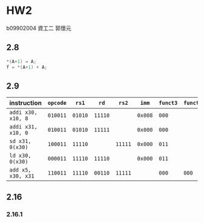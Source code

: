 # HW2

 b09902004 資工二 郭懷元

## 2.8

```c
*(A+1) = A;
f = *(A+1) + A;
```

## 2.9

| instruction        | `opcode` | `rs1`   | `rd`    | `rs2`   | `imm`   | `funct3` | `funct7` |
| ------------------ | -------- | ------- | ------- | ------- | ------- | -------- | -------- |
| `addi x30, x10, 8` | `010011` | `01010` | `11110` |         | `0x008` | `000`    |          |
| `addi x31, x10, 0` | `010011` | `01010` | `11111` |         | `0x000` | `000`    |          |
| `sd x31, 0(x30)`   | `100011` | `11110` |         | `11111` | `0x000` | `011`    |          |
| `ld x30, 0(x30)`   | `000011` | `11110` | `11110` |         | `0x000` | `011`    |          |
| `add x5, x30, x31` | `110011` | `11110` | `00110` | `11111` |         | `000`    | `000`    |

## 2.16

### 2.16.1

